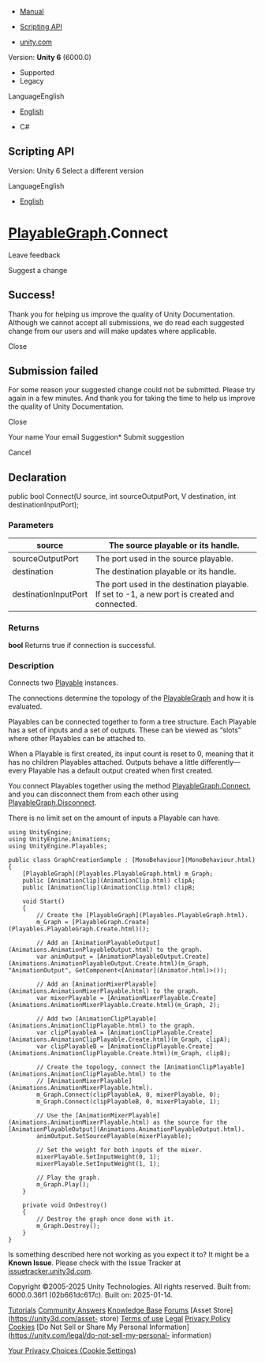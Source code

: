 [ ]()

  * [Manual](../Manual/index.html)
  * [Scripting API](../ScriptReference/index.html)

  * [unity.com](https://unity.com/)

Version: **Unity 6** (6000.0)

  * Supported
  * Legacy

LanguageEnglish

  * [English]()

  * C#

[ ](https://docs.unity3d.com)

## Scripting API

Version: Unity 6 Select a different version

LanguageEnglish

  * [English]()

#  [PlayableGraph](Playables.PlayableGraph.html).Connect

Leave feedback

Suggest a change

## Success!

Thank you for helping us improve the quality of Unity Documentation. Although
we cannot accept all submissions, we do read each suggested change from our
users and will make updates where applicable.

Close

## Submission failed

For some reason your suggested change could not be submitted. Please <a>try
again</a> in a few minutes. And thank you for taking the time to help us
improve the quality of Unity Documentation.

Close

Your name Your email Suggestion* Submit suggestion

Cancel

[ ]()

## Declaration

public bool Connect(U source, int sourceOutputPort, V destination, int
destinationInputPort);

### Parameters

source | The source playable or its handle.  
---|---  
sourceOutputPort | The port used in the source playable.  
destination | The destination playable or its handle.  
destinationInputPort | The port used in the destination playable. If set to -1, a new port is created and connected.  
  
### Returns

**bool** Returns true if connection is successful.

### Description

Connects two [Playable](Playables.Playable.html) instances.

The connections determine the topology of the
[PlayableGraph](Playables.PlayableGraph.html) and how it is evaluated.  
  
Playables can be connected together to form a tree structure. Each Playable
has a set of inputs and a set of outputs. These can be viewed as “slots” where
other Playables can be attached to.  
  
When a Playable is first created, its input count is reset to 0, meaning that
it has no children Playables attached. Outputs behave a little
differently—every Playable has a default output created when first created.  
  
You connect Playables together using the method
[PlayableGraph.Connect](Playables.PlayableGraph.Connect.html), and you can
disconnect them from each other using
[PlayableGraph.Disconnect](Playables.PlayableGraph.Disconnect.html).  
  
There is no limit set on the amount of inputs a Playable can have.

    
    
    using UnityEngine;
    using UnityEngine.Animations;
    using UnityEngine.Playables;  
      
    public class GraphCreationSample : [MonoBehaviour](MonoBehaviour.html)
    {
        [PlayableGraph](Playables.PlayableGraph.html) m_Graph;
        public [AnimationClip](AnimationClip.html) clipA;
        public [AnimationClip](AnimationClip.html) clipB;  
      
        void Start()
        {
            // Create the [PlayableGraph](Playables.PlayableGraph.html).
            m_Graph = [PlayableGraph.Create](Playables.PlayableGraph.Create.html)();  
      
            // Add an [AnimationPlayableOutput](Animations.AnimationPlayableOutput.html) to the graph.
            var animOutput = [AnimationPlayableOutput.Create](Animations.AnimationPlayableOutput.Create.html)(m_Graph, "AnimationOutput", GetComponent<[Animator](Animator.html)>());  
      
            // Add an [AnimationMixerPlayable](Animations.AnimationMixerPlayable.html) to the graph.
            var mixerPlayable = [AnimationMixerPlayable.Create](Animations.AnimationMixerPlayable.Create.html)(m_Graph, 2);  
      
            // Add two [AnimationClipPlayable](Animations.AnimationClipPlayable.html) to the graph.
            var clipPlayableA = [AnimationClipPlayable.Create](Animations.AnimationClipPlayable.Create.html)(m_Graph, clipA);
            var clipPlayableB = [AnimationClipPlayable.Create](Animations.AnimationClipPlayable.Create.html)(m_Graph, clipB);  
      
            // Create the topology, connect the [AnimationClipPlayable](Animations.AnimationClipPlayable.html) to the
            // [AnimationMixerPlayable](Animations.AnimationMixerPlayable.html).
            m_Graph.Connect(clipPlayableA, 0, mixerPlayable, 0);
            m_Graph.Connect(clipPlayableB, 0, mixerPlayable, 1);  
      
            // Use the [AnimationMixerPlayable](Animations.AnimationMixerPlayable.html) as the source for the [AnimationPlayableOutput](Animations.AnimationPlayableOutput.html).
            animOutput.SetSourcePlayable(mixerPlayable);  
      
            // Set the weight for both inputs of the mixer.
            mixerPlayable.SetInputWeight(0, 1);
            mixerPlayable.SetInputWeight(1, 1);  
      
            // Play the graph.
            m_Graph.Play();
        }  
      
        private void OnDestroy()
        {
            // Destroy the graph once done with it.
            m_Graph.Destroy();
        }
    }
    

Is something described here not working as you expect it to? It might be a
**Known Issue**. Please check with the Issue Tracker at
[issuetracker.unity3d.com](https://issuetracker.unity3d.com).

Copyright ©2005-2025 Unity Technologies. All rights reserved. Built from:
6000.0.36f1 (02b661dc617c). Built on: 2025-01-14.

[Tutorials](https://unity3d.com/learn) [Community
Answers](https://answers.unity3d.com) [Knowledge
Base](https://support.unity3d.com/hc/en-us)
[Forums](https://forum.unity3d.com) [Asset Store](https://unity3d.com/asset-
store) [Terms of use](https://docs.unity3d.com/Manual/TermsOfUse.html)
[Legal](https://unity.com/legal) [Privacy
Policy](https://unity.com/legal/privacy-policy)
[Cookies](https://unity.com/legal/cookie-policy) [Do Not Sell or Share My
Personal Information](https://unity.com/legal/do-not-sell-my-personal-
information)

[Your Privacy Choices (Cookie Settings)](javascript:void\(0\);)

